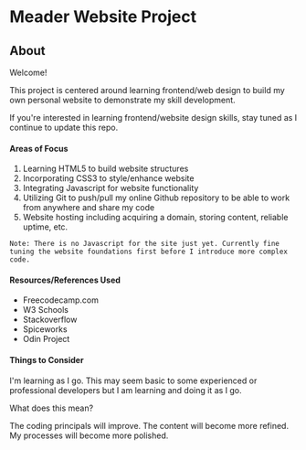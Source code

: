 # Meader Website Project

## About

Welcome!

This project is centered around learning frontend/web design to build my own personal website to demonstrate my skill development.

If you're interested in learning frontend/website design skills, stay tuned as I continue to update this repo.

#### Areas of Focus

<ol>
<li>Learning HTML5 to build website structures</l1>
<li>Incorporating CSS3 to style/enhance website</l1>
<li>Integrating Javascript for website functionality</l1>
<li>Utilizing Git to push/pull my online Github repository to be able to work from anywhere and share my code<l1>
<li>Website hosting including acquiring a domain, storing content, reliable uptime, etc. </l1>
</ol>

`Note: There is no Javascript for the site just yet. Currently fine tuning the website foundations first before I introduce more complex code. `

#### Resources/References Used

 <ul>
  <li>Freecodecamp.com</li>
  <li>W3 Schools</li>
  <li>Stackoverflow</li>
  <li>Spiceworks</li>
  <li>Odin Project</li>
</ul>

#### Things to Consider

I'm learning as I go. This may seem basic to some experienced or professional developers but I am learning and doing it as I go.

What does this mean?

The coding principals will improve. The content will become more refined. My processes will become more polished.
